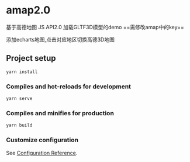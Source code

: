 # amap2.0
基于高德地图 JS API2.0 加载GLTF3D模型的demo
==需修改amap中的key==

添加echarts地图,点击对应地区切换高德3D地图
## Project setup
```
yarn install
```

### Compiles and hot-reloads for development
```
yarn serve
```

### Compiles and minifies for production
```
yarn build
```

### Customize configuration
See [Configuration Reference](https://cli.vuejs.org/config/).
